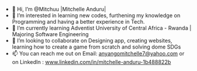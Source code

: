 - 👋 Hi, I’m @Mitchuu |Mitchelle Anduru|
- 👀 I’m interested in learning new codes, furthening my knowledge on Programming and having a better experience in Tech. 
- 🌱 I’m currently learning Adventist University of Central Africa - Rwanda | Majoring Software Engineering
- 💞️ I’m looking to collaborate on Designing app, creating websites, learning how to create a game from scratch and solving dome SDGs
- 📫 You can reach me out on Email: anyangomitchelle7@yahoo.com or on LinkedIn : www.linkedin.com/in/mitchelle-anduru-1b488822b 

<!---
Mitchuu/Mitchuu is a ✨ special ✨ repository because its `README.md` (this file) appears on your GitHub profile.
You can click the Preview link to take a look at your changes.
--->
